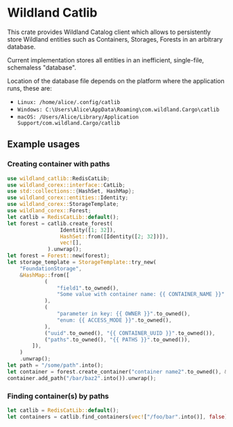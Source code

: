 # Wildland Catlib

This crate provides Wildland Catalog client which allows to persistently store Wildland entities
such as Containers, Storages, Forests in an arbitrary database.

Current implementation stores all entities in an inefficient, single-file, schemaless "database".

Location of the database file depends on the platform where the application runs, these are:

- `Linux: /home/alice/.config/catlib`
- `Windows: C:\Users\Alice\AppData\Roaming\com.wildland.Cargo\catlib`
- `macOS: /Users/Alice/Library/Application Support/com.wildland.Cargo/catlib`

## Example usages

### Creating container with paths

```rust
use wildland_catlib::RedisCatLib;
use wildland_corex::interface::CatLib;
use std::collections::{HashSet, HashMap};
use wildland_corex::entities::Identity;
use wildland_corex::StorageTemplate;
use wildland_corex::Forest;
let catlib = RedisCatLib::default();
let forest = catlib.create_forest(
                 Identity([1; 32]),
                 HashSet::from([Identity([2; 32])]),
                 vec![],
             ).unwrap();
let forest = Forest::new(forest);
let storage_template = StorageTemplate::try_new(
    "FoundationStorage",
    &HashMap::from([
            (
                "field1".to_owned(),
                "Some value with container name: {{ CONTAINER_NAME }}".to_owned(),
            ),
            (
                "parameter in key: {{ OWNER }}".to_owned(),
                "enum: {{ ACCESS_MODE }}".to_owned(),
            ),
            ("uuid".to_owned(), "{{ CONTAINER_UUID }}".to_owned()),
            ("paths".to_owned(), "{{ PATHS }}".to_owned()),
        ]),
    )
    .unwrap();
let path = "/some/path".into();
let container = forest.create_container("container name2".to_owned(), &storage_template, path).unwrap();
container.add_path("/bar/baz2".into()).unwrap();
```

### Finding container(s) by paths

```rust
let catlib = RedisCatLib::default();
let containers = catlib.find_containers(vec!["/foo/bar".into()], false).unwrap();
```
